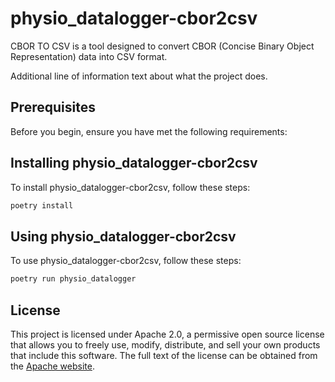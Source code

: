 # physio_datalogger-cbor2csv

CBOR TO CSV is a tool designed to convert CBOR (Concise Binary Object Representation) data into CSV format.

Additional line of information text about what the project does.

## Prerequisites

Before you begin, ensure you have met the following requirements:

## Installing physio_datalogger-cbor2csv

To install physio_datalogger-cbor2csv, follow these steps:

```bash
poetry install
```

## Using physio_datalogger-cbor2csv

To use physio_datalogger-cbor2csv, follow these steps:

```bash
poetry run physio_datalogger
```

## License

This project is licensed under Apache 2.0, a permissive open source license that
allows you to freely use, modify, distribute, and sell your own
products that include this software. The full text of the license can be
obtained from the [Apache website](https://www.apache.org/licenses/LICENSE-2.0).
